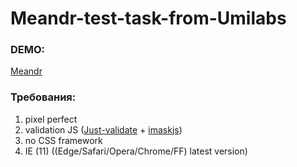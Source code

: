 # Meandr-test-task-from-Umilabs

### DEMO:
[Meandr](https://yarutich.github.io/Meandr/)


### Требования:
1. pixel perfect
2. validation JS ([Just-validate](https://github.com/horprogs/Just-validate) + [imaskjs](https://github.com/uNmAnNeR/imaskjs))
3. no CSS framework
4. IE (11)
   ((Edge/Safari/Opera/Chrome/FF) latest version)
